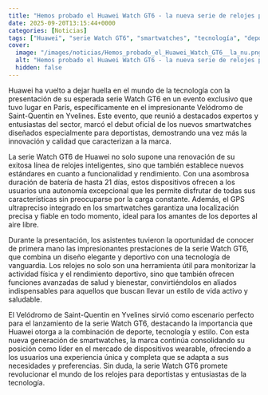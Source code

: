 ```yaml
---
title: "Hemos probado el Huawei Watch GT6 - la nueva serie de relojes para deportistas con 21 días de batería y GPS ultrapreciso"
date: 2025-09-20T13:15:44+0000
categories: [Noticias]
tags: ["Huawei", "serie Watch GT6", "smartwatches", "tecnología", "deportistas", "GPS", "relojes inteligentes."]
cover:
  image: "/images/noticias/Hemos_probado_el_Huawei_Watch_GT6__la_nu.png"
  alt: "Hemos probado el Huawei Watch GT6 - la nueva serie de relojes para deportistas con 21 días de batería y GPS ultrapreciso"
  hidden: false
---
```


Huawei ha vuelto a dejar huella en el mundo de la tecnología con la presentación de su esperada serie Watch GT6 en un evento exclusivo que tuvo lugar en París, específicamente en el impresionante Velódromo de Saint-Quentin en Yvelines. Este evento, que reunió a destacados expertos y entusiastas del sector, marcó el debut oficial de los nuevos smartwatches diseñados especialmente para deportistas, demostrando una vez más la innovación y calidad que caracterizan a la marca.

La serie Watch GT6 de Huawei no solo supone una renovación de su exitosa línea de relojes inteligentes, sino que también establece nuevos estándares en cuanto a funcionalidad y rendimiento. Con una asombrosa duración de batería de hasta 21 días, estos dispositivos ofrecen a los usuarios una autonomía excepcional que les permite disfrutar de todas sus características sin preocuparse por la carga constante. Además, el GPS ultrapreciso integrado en los smartwatches garantiza una localización precisa y fiable en todo momento, ideal para los amantes de los deportes al aire libre.

Durante la presentación, los asistentes tuvieron la oportunidad de conocer de primera mano las impresionantes prestaciones de la serie Watch GT6, que combina un diseño elegante y deportivo con una tecnología de vanguardia. Los relojes no solo son una herramienta útil para monitorizar la actividad física y el rendimiento deportivo, sino que también ofrecen funciones avanzadas de salud y bienestar, convirtiéndolos en aliados indispensables para aquellos que buscan llevar un estilo de vida activo y saludable.

El Velódromo de Saint-Quentin en Yvelines sirvió como escenario perfecto para el lanzamiento de la serie Watch GT6, destacando la importancia que Huawei otorga a la combinación de deporte, tecnología y estilo. Con esta nueva generación de smartwatches, la marca continúa consolidando su posición como líder en el mercado de dispositivos wearable, ofreciendo a los usuarios una experiencia única y completa que se adapta a sus necesidades y preferencias. Sin duda, la serie Watch GT6 promete revolucionar el mundo de los relojes para deportistas y entusiastas de la tecnología.

